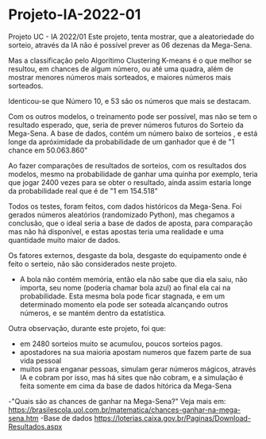 # Projeto-IA-2022-01
Projeto UC - IA 2022/01
Este projeto, tenta mostrar, que a aleatoriedade do sorteio,
através da IA não é possível prever as 06 dezenas da Mega-Sena.


Mas a classificação pelo Algorítimo Clustering K-means é o que melhor
se resultou, em chances de algum número, ou até uma quadra, além de mostrar
menores números mais sorteados, e maiores números mais sorteados.

Identicou-se que Número 10, e 53 são os números que mais se destacam.


Com os outros modelos, o treinamento pode ser possível, mas não se tem o resultado esperado, que, seria 
de prever números futuros do Sorteio da Mega-Sena.
A base de dados, contém um número baixo de sorteios , e está longe da apróximidade da probabilidade de um ganhador
que é de "1 chance em 50.063.860"

Ao fazer comparações de resultados de sorteios, com os resultados dos modelos,
mesmo na probabilidade de ganhar uma quinha por exemplo, teria que jogar 2400 vezes
para se obter o resultado, ainda assim estaria longe da probabilidade real que é de "1 em 154.518"


Todos os testes, foram feitos, com dados históricos da Mega-Sena.
Foi gerados números aleatórios (randomizado Python), mas chegamos a conclusão, que o 
ideal seria a base de dados de aposta, para comparação mas não há disponível, e estas apostas 
teria uma realidade e uma quantidade muito maior de dados.

Os fatores externos, desgaste da bola, desgaste do equipamento onde é feito o serteio, 
não são considerados neste projeto.
- A bola não contém memória, então ela não sabe que dia ela saiu, não importa,
seu nome (poderia chamar bola azul) ao final ela cai na probabilidade.
Esta mesma bola pode ficar stagnada, e em um determinado momento ela pode 
ser soteada alcançando outros números,  e se mantém dentro da estatística.



Outra observação, durante este projeto, foi que: 
- em 2480 sorteios muito se acumulou, poucos sorteios pagos.
- apostadores na sua maioria apostam numeros que fazem parte de sua vida pessoal
- muitos para enganar pessoas, simulam gerar números mágicos, através IA e cobram por isso,
  mas há sites que não cobram, e a simulação é feita somente em cima da base de dados hitórica da Mega-Sena
  


-"Quais são as chances de ganhar na Mega-Sena?"
Veja mais em: https://brasilescola.uol.com.br/matematica/chances-ganhar-na-mega-sena.htm
-Base de dados
https://loterias.caixa.gov.br/Paginas/Download-Resultados.aspx


